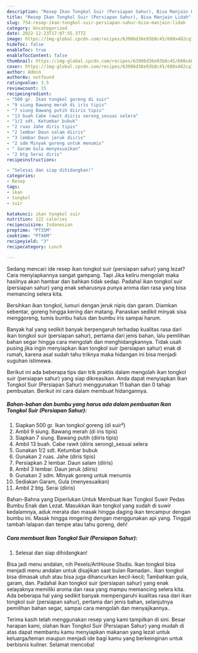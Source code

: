 ```yaml
---
description: "Resep Ikan Tongkol Suir (Persiapan Sahur), Bisa Manjain Lidah"
title: "Resep Ikan Tongkol Suir (Persiapan Sahur), Bisa Manjain Lidah"
slug: 754-resep-ikan-tongkol-suir-persiapan-sahur-bisa-manjain-lidah
category: Uncategorized
date: 2022-12-23T17:07:55.377Z
image: https://img-global.cpcdn.com/recipes/63986d36e93b8c45/680x482cq70/ikan-tongkol-suir-persiapan-sahur-foto-resep-utama.jpg
hideToc: false
enableToc: true
enableTocContent: false
thumbnail: https://img-global.cpcdn.com/recipes/63986d36e93b8c45/680x482cq70/ikan-tongkol-suir-persiapan-sahur-foto-resep-utama.jpg
cover: https://img-global.cpcdn.com/recipes/63986d36e93b8c45/680x482cq70/ikan-tongkol-suir-persiapan-sahur-foto-resep-utama.jpg
author: Admin
authorAv: notfound
ratingvalue: 3.5
reviewcount: 15
recipeingredient:
- "500 gr. Ikan tongkol goreng di suir"
- "9 siung Bawang merah di iris tipis"
- "7 siung Bawang putih diiris tipis"
- "13 buah Cabe rawit diiris serong_sesuai selera"
- "1/2 sdt. Ketumbar bubuk"
- "2 ruas Jahe diris tipis"
- "2 lembar Daun salam diiris"
- "3 lembar Daun jeruk diiris"
- "2 sdm Minyak goreng untuk menumis"
- " Garam Gula menyesuaikan"
- "2 btg Serai diris"
recipeinstructions:

- "Selesai dan siap dihidangkan!"
categories:
- Resep
tags:
- ikan
- tongkol
- suir

katakunci: ikan tongkol suir 
nutrition: 122 calories
recipecuisine: Indonesian
preptime: "PT35M"
cooktime: "PT46M"
recipeyield: "3"
recipecategory: Lunch

---
```



Sedang mencari ide resep ikan tongkol suir (persiapan sahur) yang lezat? Cara menyiapkannya sangat gampang. Tapi Jika keliru mengolah maka hasilnya akan hambar dan bahkan tidak sedap. Padahal ikan tongkol suir (persiapan sahur) yang enak seharusnya punya aroma dan rasa yang bisa memancing selera kita.


Bersihkan ikan tongkol, lumuri dengan jeruk nipis dan garam. Diamkan sebentar, goreng hingga kering dan matang. Panaskan sedikit minyak sisa menggoreng, tumis bumbu halus dan bumbu iris sampai harum.

Banyak hal yang sedikit banyak berpengaruh terhadap kualitas rasa dari ikan tongkol suir (persiapan sahur), pertama dari jenis bahan, lalu pemilihan bahan segar hingga cara mengolah dan menghidangkannya. Tidak usah pusing jika ingin menyiapkan ikan tongkol suir (persiapan sahur) enak di rumah, karena asal sudah tahu triknya maka hidangan ini bisa menjadi suguhan istimewa.


Berikut ini ada beberapa tips dan trik praktis dalam mengolah ikan tongkol suir (persiapan sahur) yang siap dikreasikan. Anda dapat menyiapkan Ikan Tongkol Suir (Persiapan Sahur) menggunakan 11 bahan dan 0 tahap pembuatan. Berikut ini cara dalam membuat hidangannya.

<!--inarticleads1-->

##### Bahan-bahan dan bumbu yang harus ada dalam pembuatan Ikan Tongkol Suir (Persiapan Sahur):

1. Siapkan 500 gr. Ikan tongkol goreng (di suir²)
1. Ambil 9 siung. Bawang merah (di iris tipis)
1. Siapkan 7 siung. Bawang putih (diiris tipis)
1. Ambil 13 buah. Cabe rawit (diiris serong)_sesuai selera
1. Gunakan 1/2 sdt. Ketumbar bubuk
1. Gunakan 2 ruas. Jahe (diris tipis)
1. Persiapkan 2 lembar. Daun salam (diiris)
1. Ambil 3 lembar. Daun jeruk (diiris)
1. Gunakan 2 sdm. Minyak goreng untuk menumis
1. Sediakan  Garam, Gula (menyesuaikan)
1. Ambil 2 btg. Serai (dìiris)


Bahan-Bahna yang Diperlukan Untuk Membuat Ikan Tongkol Suwir Pedas Bumbu Enak dan Lezat. Masukkan ikan tongkol yang sudah di suwir kedalamnya, aduk merata dan masak hingga daging ikan tercampur dengan bumbu ini. Masak hingga mngering dengan menggunakan api yang. Tinggal tambah lalapan dan tempe atau tahu goreng, deh! 

<!--inarticleads2-->

##### Cara membuat Ikan Tongkol Suir (Persiapan Sahur):


1. Selesai dan siap dihidangkan!

Bisa jadi menu andalan, nih Pexels/ArtHouse Studio. Ikan tongkol bisa menjadi menu andalan untuk disajikan saat bulan Ramadan.. Ikan tongkol bisa dimasak utuh atau bisa juga dihancurkan kecil-kecil; Tambahkan gula, garam, dan. Padahal ikan tongkol suir (persiapan sahur) yang enak selayaknya memiliki aroma dan rasa yang mampu memancing selera kita. Ada beberapa hal yang sedikit banyak mempengaruhi kualitas rasa dari ikan tongkol suir (persiapan sahur), pertama dari jenis bahan, selanjutnya pemilihan bahan segar, sampai cara mengolah dan menyajikannya.. 

Terima kasih telah menggunakan resep yang kami tampilkan di sini. Besar harapan kami, olahan Ikan Tongkol Suir (Persiapan Sahur) yang mudah di atas dapat membantu kamu menyiapkan makanan yang lezat untuk keluarga/teman maupun menjadi ide bagi kamu yang berkeinginan untuk berbisnis kuliner. Selamat mencoba!
